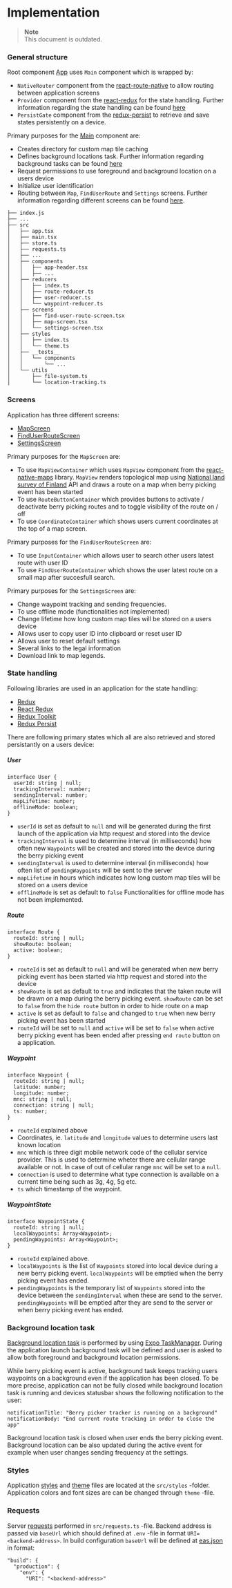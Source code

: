 # Implementation

> **Note**  
> This document is outdated.

### General structure

Root component [App](https://github.com/marjanpoimijat/berry-picker-tracker/blob/main/src/app.tsx) uses `Main` component which is wrapped by:

- `NativeRouter` component from the [react-route-native](https://reactrouter.com/en/v6.3.0/api#nativerouter) to allow routing between application screens
- `Provider` component from the [react-redux](https://react-redux.js.org/) for the state handling. Further information regarding the state handling can be found [here](#state-handling)
- `PersistGate` component from the [redux-persist](https://github.com/rt2zz/redux-persist) to retrieve and save states persistently on a device.

Primary purposes for the [Main](https://github.com/marjanpoimijat/berry-picker-tracker/blob/main/src/main.tsx) component are:

- Creates directory for custom map tile caching
- Defines background locations task. Further information regarding background tasks can be found [here](#background-location-task)
- Request permissions to use foreground and background location on a users device
- Initialize user identification
- Routing between `Map`, `FindUserRoute` and `Settings` screens. Further information regarding different screens can be found [here](#screens).

```
├── index.js
├── ...
├── src
│   ├── app.tsx
│   ├── main.tsx
│   ├── store.ts
│   ├── requests.ts
│   ├── ...
│   ├── components
│   │   ├── app-header.tsx
│   │   ├── ...
│   ├── reducers
│   │   ├── index.ts
│   │   ├── route-reducer.ts
│   │   ├── user-reducer.ts
│   │   └── waypoint-reducer.ts
│   ├── screens
│   │   ├── find-user-route-screen.tsx
│   │   ├── map-screen.tsx
│   │   └── settings-screen.tsx
│   ├── styles
│   │   ├── index.ts
│   │   └── theme.ts
│   ├── __tests__
│   │   └── components
│   │       └── ...
│   └── utils
│       ├── file-system.ts
│       └── location-tracking.ts
```

### Screens

Application has three different screens:

- [MapScreen](https://github.com/marjanpoimijat/berry-picker-tracker/blob/main/src/screens/map-screen.tsx)
- [FindUserRouteScreen](https://github.com/marjanpoimijat/berry-picker-tracker/blob/main/src/screens/find-user-route-screen.tsx)
- [SettingsScreen](https://github.com/marjanpoimijat/berry-picker-tracker/blob/main/src/screens/settings-screen.tsx)

Primary purposes for the `MapScreen` are:

- To use `MapViewContainer` which uses `MapView` component from the [react-native-maps](https://github.com/react-native-maps/react-native-maps) library. `MapView` renders topological map using [National land survey of Finland](https://www.maanmittauslaitos.fi/en) API and draws a route on a map when berry picking event has been started
- To use `RouteButtonContainer` which provides buttons to activate / deactivate berry picking routes and to toggle visibility of the route on / off
- To use `CoordinateContainer` which shows users current coordinates at the top of a map screen.

Primary purposes for the `FindUserRouteScreen` are:

- To use `InputContainer` which allows user to search other users latest route with user ID
- To use `FindUserRouteContainer` which shows the user latest route on a small map after succesfull search.

Primary purposes for the `SettingsScreen` are:

- Change waypoint tracking and sending frequencies.
- To use offline mode (functionalities not implemented)
- Change lifetime how long custom map tiles will be stored on a users device
- Allows user to copy user ID into clipboard or reset user ID
- Allows user to reset default settings
- Several links to the legal information
- Download link to map legends.

### State handling

Following libraries are used in an application for the state handling:

- [Redux](https://redux.js.org/)
- [React Redux](https://react-redux.js.org/)
- [Redux Toolkit](https://redux-toolkit.js.org/)
- [Redux Persist](https://github.com/rt2zz/redux-persist)

There are following primary states which all are also retrieved and stored persistantly on a users device:

##### User

```
interface User {
  userId: string | null;
  trackingInterval: number;
  sendingInterval: number;
  mapLifetime: number;
  offlineMode: boolean;
}
```

- `userId` is set as default to `null` and will be generated during the first launch of the application via http request and stored into the device
- `trackingInterval` is used to determine interval (in milliseconds) how often new `Waypoints` will be created and stored into the device during the berry picking event
- `sendingInterval` is used to determine interval (in milliseconds) how often list of `pendingWaypoints` will be sent to the server
- `mapLifetime` in hours which indicates how long custom map tiles will be stored on a users device
- `offlineMode` is set as default to `false` Functionalities for offline mode has not been implemented.

##### Route

```
interface Route {
  routeId: string | null;
  showRoute: boolean;
  active: boolean;
}
```

- `routeId` is set as default to `null` and will be generated when new berry picking event has been started via http request and stored into the device
- `showRoute` is set as default to `true` and indicates that the taken route will be drawn on a map during the berry picking event. `showRoute` can be set to `false` from the `hide route` button in order to hide route on a map
- `active` is set as default to `false` and changed to `true` when new berry picking event has been started
- `routeId` will be set to `null` and `active` will be set to `false` when active berry picking event has been ended after pressing `end route` button on a application.

##### Waypoint

```
interface Waypoint {
  routeId: string | null;
  latitude: number;
  longitude: number;
  mnc: string | null;
  connection: string | null;
  ts: number;
}
```

- `routeId` explained above
- Coordinates, ie. `latitude` and `longitude` values to determine users last known location
- `mnc` which is three digit mobile network code of the cellular service provider. This is used to determine wheter there are cellular range available or not. In case of out of cellular range `mnc` will be set to a `null`.
- `connection` is used to determine what type connection is available on a current time being such as 3g, 4g, 5g etc.
- `ts` which timestamp of the waypoint.

##### WaypointState

```
interface WaypointState {
  routeId: string | null;
  localWaypoints: Array<Waypoint>;
  pendingWaypoints: Array<Waypoint>;
}
```

- `routeId` explained above.
- `localWaypoints` is the list of `Waypoints` stored into local device during a new berry picking event. `localWaypoints` will be emptied when the berry picking event has ended.
- `pendingWaypoints` is the temporary list of `Waypoints` stored into the device between the `sendingInterval` when these are send to the server. `pendingWaypoints` will be emptied after they are send to the server or when berry picking event has ended.

### Background location task

[Background location task](https://github.com/marjanpoimijat/berry-picker-tracker/blob/main/src/utils/location-tracking.ts) is performed by using [Expo TaskManager](https://docs.expo.dev/versions/latest/sdk/task-manager/). During the application launch background task will be defined and user is asked to allow both foreground and background location permissions.

While berry picking event is active, background task keeps tracking users waypoints on a background even if the application has been closed. To be more precise, application can not be fully closed while background location task is running and devices statusbar shows the following notification to the user:

```
notificationTitle: "Berry picker tracker is running on a background"
notificationBody: "End current route tracking in order to close the app"
```

Background location task is closed when user ends the berry picking event. Background location can be also updated during the active event for example when user changes sending frequency at the settings.

### Styles

Application [styles](https://github.com/marjanpoimijat/berry-picker-tracker/blob/main/src/styles/index.ts) and [theme](https://github.com/marjanpoimijat/berry-picker-tracker/blob/main/src/styles/theme.ts) files are located at the `src/styles` -folder. Application colors and font sizes are can be changed through `theme` -file.

### Requests

Server [requests](https://github.com/marjanpoimijat/berry-picker-tracker/blob/main/src/requests.ts) performed in `src/requests.ts` -file. Backend address is passed via `baseUrl` which should defined at `.env` -file in format `URI=<backend-address>`. In build configuration `baseUrl` will be defined at [eas.json](https://github.com/marjanpoimijat/berry-picker-tracker/blob/main/eas.json) in format:

```
"build": {
  "production": {
    "env": {
      "URI": "<backend-address>"
```
